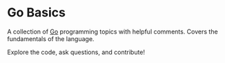 # Go Basics

A collection of [Go](https://go.dev/) programming topics with helpful comments. Covers the fundamentals of the language.

Explore the code, ask questions, and contribute!